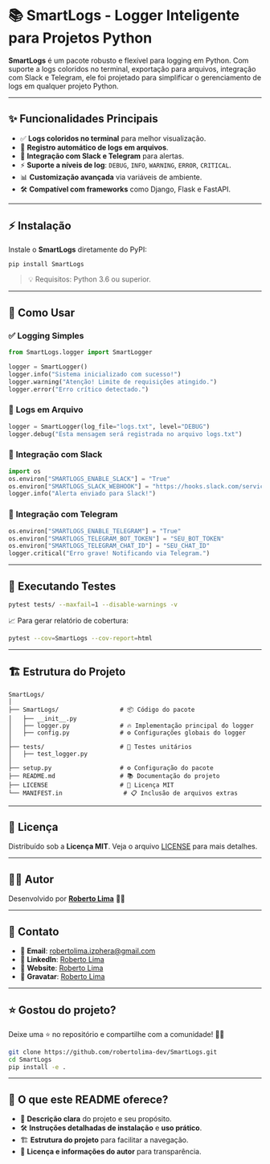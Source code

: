 # 📚 **SmartLogs** - Logger Inteligente para Projetos Python

**SmartLogs** é um pacote robusto e flexível para logging em Python. Com suporte a logs coloridos no terminal, exportação para arquivos, integração com Slack e Telegram, ele foi projetado para simplificar o gerenciamento de logs em qualquer projeto Python.

---

## ✨ **Funcionalidades Principais**
- ✅ **Logs coloridos no terminal** para melhor visualização.
- 📝 **Registro automático de logs em arquivos**.
- 🔔 **Integração com Slack e Telegram** para alertas.
- ⚡ **Suporte a níveis de log**: `DEBUG`, `INFO`, `WARNING`, `ERROR`, `CRITICAL`.
- 📊 **Customização avançada** via variáveis de ambiente.
- 🛠 **Compatível com frameworks** como Django, Flask e FastAPI.

---

## ⚡ **Instalação**

Instale o **SmartLogs** diretamente do PyPI:

```bash
pip install SmartLogs
```

> 💡 Requisitos: Python 3.6 ou superior.

---

## 🚀 **Como Usar**

### ✅ **Logging Simples**
```python
from SmartLogs.logger import SmartLogger

logger = SmartLogger()
logger.info("Sistema inicializado com sucesso!")
logger.warning("Atenção! Limite de requisições atingido.")
logger.error("Erro crítico detectado.")
```

### 📝 **Logs em Arquivo**
```python
logger = SmartLogger(log_file="logs.txt", level="DEBUG")
logger.debug("Esta mensagem será registrada no arquivo logs.txt")
```

### 🔔 **Integração com Slack**
```python
import os
os.environ["SMARTLOGS_ENABLE_SLACK"] = "True"
os.environ["SMARTLOGS_SLACK_WEBHOOK"] = "https://hooks.slack.com/services/..."
logger.info("Alerta enviado para Slack!")
```

### 📲 **Integração com Telegram**
```python
os.environ["SMARTLOGS_ENABLE_TELEGRAM"] = "True"
os.environ["SMARTLOGS_TELEGRAM_BOT_TOKEN"] = "SEU_BOT_TOKEN"
os.environ["SMARTLOGS_TELEGRAM_CHAT_ID"] = "SEU_CHAT_ID"
logger.critical("Erro grave! Notificando via Telegram.")
```

---

## 🏃 **Executando Testes**

```bash
pytest tests/ --maxfail=1 --disable-warnings -v
```

📈 Para gerar relatório de cobertura:

```bash
pytest --cov=SmartLogs --cov-report=html
```

---

## 🏗 **Estrutura do Projeto**
```
SmartLogs/
│
├── SmartLogs/                 # 📦 Código do pacote
│   ├── __init__.py
│   ├── logger.py              # 🔥 Implementação principal do logger
│   ├── config.py              # ⚙️ Configurações globais do logger
│
├── tests/                     # 🧪 Testes unitários
│   ├── test_logger.py
│
├── setup.py                   # ⚙️ Configuração do pacote
├── README.md                  # 📚 Documentação do projeto
├── LICENSE                    # 📜 Licença MIT
└── MANIFEST.in                 # 📋 Inclusão de arquivos extras
```

---

## 📝 **Licença**

Distribuído sob a **Licença MIT**. Veja o arquivo [LICENSE](LICENSE) para mais detalhes.

---

## 👨‍💻 **Autor**

Desenvolvido por **[Roberto Lima](https://github.com/robertolima-dev)** 🚀✨

---

## 💬 **Contato**

- 📧 **Email**: robertolima.izphera@gmail.com
- 💼 **LinkedIn**: [Roberto Lima](https://www.linkedin.com/in/roberto-lima-01/)
- 💼 **Website**: [Roberto Lima](https://robertolima-developer.vercel.app/)
- 💼 **Gravatar**: [Roberto Lima](https://gravatar.com/deliciouslyautomaticf57dc92af0)

---

## ⭐ **Gostou do projeto?**

Deixe uma ⭐ no repositório e compartilhe com a comunidade! 🚀✨  

```bash
git clone https://github.com/robertolima-dev/SmartLogs.git
cd SmartLogs
pip install -e .
```

---

## 🌟 **O que este README oferece?**
- 🎯 **Descrição clara** do projeto e seu propósito.  
- 🛠 **Instruções detalhadas de instalação** e **uso prático**.  
- 🏗 **Estrutura do projeto** para facilitar a navegação.  
- 📝 **Licença e informações do autor** para transparência.

